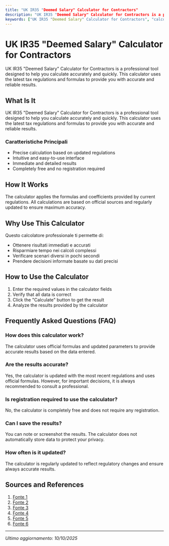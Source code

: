 ```yaml
---
title: "UK IR35 "Deemed Salary" Calculator for Contractors"
description: "UK IR35 "Deemed Salary" Calculator for Contractors is a professional tool designed to help you calculate accurately and quickly. This calculator uses the latest tax regulations and formulas to provide you with accurate and reliable results."
keywords: ["UK IR35 "Deemed Salary" Calculator for Contractors", "calcolatore", "calcolo online"]
---
```


# UK IR35 "Deemed Salary" Calculator for Contractors

UK IR35 "Deemed Salary" Calculator for Contractors is a professional tool designed to help you calculate accurately and quickly. This calculator uses the latest tax regulations and formulas to provide you with accurate and reliable results.

## What Is It

UK IR35 "Deemed Salary" Calculator for Contractors is a professional tool designed to help you calculate accurately and quickly. This calculator uses the latest tax regulations and formulas to provide you with accurate and reliable results.

### Caratteristiche Principali

- Precise calculation based on updated regulations
- Intuitive and easy-to-use interface
- Immediate and detailed results
- Completely free and no registration required

## How It Works

The calculator applies the formulas and coefficients provided by current regulations. All calculations are based on official sources and regularly updated to ensure maximum accuracy.

## Why Use This Calculator

Questo calcolatore professionale ti permette di:

- Ottenere risultati immediati e accurati
- Risparmiare tempo nei calcoli complessi
- Verificare scenari diversi in pochi secondi
- Prendere decisioni informate basate su dati precisi

## How to Use the Calculator

1. Enter the required values in the calculator fields
2. Verify that all data is correct
3. Click the "Calculate" button to get the result
4. Analyze the results provided by the calculator

## Frequently Asked Questions (FAQ)

### How does this calculator work?

The calculator uses official formulas and updated parameters to provide accurate results based on the data entered.

### Are the results accurate?

Yes, the calculator is updated with the most recent regulations and uses official formulas. However, for important decisions, it is always recommended to consult a professional.

### Is registration required to use the calculator?

No, the calculator is completely free and does not require any registration.

### Can I save the results?

You can note or screenshot the results. The calculator does not automatically store data to protect your privacy.

### How often is it updated?

The calculator is regularly updated to reflect regulatory changes and ensure always accurate results.

## Sources and References

1. [Fonte 1](https://www.contractoruk.com/ir35/ir35_deemed_payment_what_it_and_how_calculate_it.html)
2. [Fonte 2](https://www.danbro.co.uk/faq/ir35-deemed-salary-calculated/)
3. [Fonte 3](https://www.contractorcalculator.co.uk/what_is_ir35.aspx)
4. [Fonte 4](https://www.itcontracting.com/cost-of-ir35-calculation/)
5. [Fonte 5](https://www.reddit.com/r/ContractorUK/comments/109cvza/calculating_take_home_pay_inside_ir35/)
6. [Fonte 6](https://www.caunceohara.co.uk/ir35/resources/ir35-calculator/)

---

*Ultimo aggiornamento: 10/10/2025*
